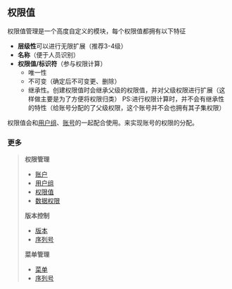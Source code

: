 权限值
---
权限值管理是一个高度自定义的模块，每个权限值都拥有以下特征
*   **层级性**可以进行无限扩展（推荐3-4级）
*   **名称**（便于人员识别）
*   **权限值/标识符**（参与权限计算）
    *   唯一性
    *   不可变（确定后不可变更、删除）
    *   继承性。创建权限值时会继承父级的权限值，并对父级权限进行扩展（这样做主要是为了方便将权限归类）
    PS:进行权限计算时，并不会有继承性的特性（给账号分配的了父级权限，这个账号并不会也拥有其子集权限）
   
权限值会和[用户组](AuthGroup.md)、[账号](AuthUser.md)的一起配合使用。来实现账号的权限的分配。

### 更多
>   **权限管理**
>   *   [账户](docs/AuthUser.md)
>   *   [用户组](docs/AuthGroup.md)
>   *   [权限值](docs/AuthRule.md)
>   *   [数据权限](docs/Department.md)
>
>   **版本控制**
>   *   [版本](docs/Version.md)
>   *   [序列号](docs/License.md)
>
>   **菜单管理**
>   *   [菜单](docs/Menu.md)
>   *   [序列号](docs/License.md)